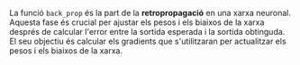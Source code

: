 La funció `back_prop` és la part de la **retropropagació** en una xarxa neuronal. Aquesta fase és crucial per ajustar els pesos i els biaixos de la xarxa després de calcular l'error entre la sortida esperada i la sortida obtinguda. El seu objectiu és calcular els gradients que s'utilitzaran per actualitzar els pesos i els biaixos de la xarxa.